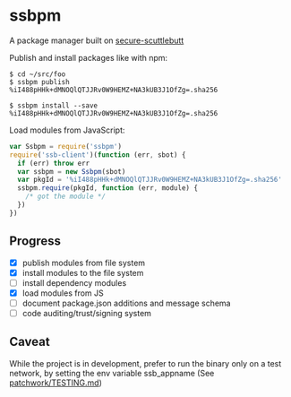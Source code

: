 # ssbpm

A package manager built on
[secure-scuttlebutt](https://github.com/ssbc/secure-scuttlebutt/)

Publish and install packages like with npm:
```
$ cd ~/src/foo
$ ssbpm publish
%iI488pHHk+dMNOQlQTJJRv0W9HEMZ+NA3kUB3J1OfZg=.sha256 
```
```
$ ssbpm install --save %iI488pHHk+dMNOQlQTJJRv0W9HEMZ+NA3kUB3J1OfZg=.sha256 
```

Load modules from JavaScript:
```js
var Ssbpm = require('ssbpm')
require('ssb-client')(function (err, sbot) {
  if (err) throw err
  var ssbpm = new Ssbpm(sbot)
  var pkgId = '%iI488pHHk+dMNOQlQTJJRv0W9HEMZ+NA3kUB3J1OfZg=.sha256'
  ssbpm.require(pkgId, function (err, module) {
	/* got the module */
  })
})
```

## Progress

- [x] publish modules from file system
- [x] install modules to the file system
- [ ] install dependency modules
- [x] load modules from JS
- [ ] document package.json additions and message schema
- [ ] code auditing/trust/signing system

## Caveat

While the project is in development, prefer to run the binary only on a test network, by setting the env variable ssb_appname (See [patchwork/TESTING.md](https://github.com/ssbc/patchwork/blob/master/docs/TESTING.md))
